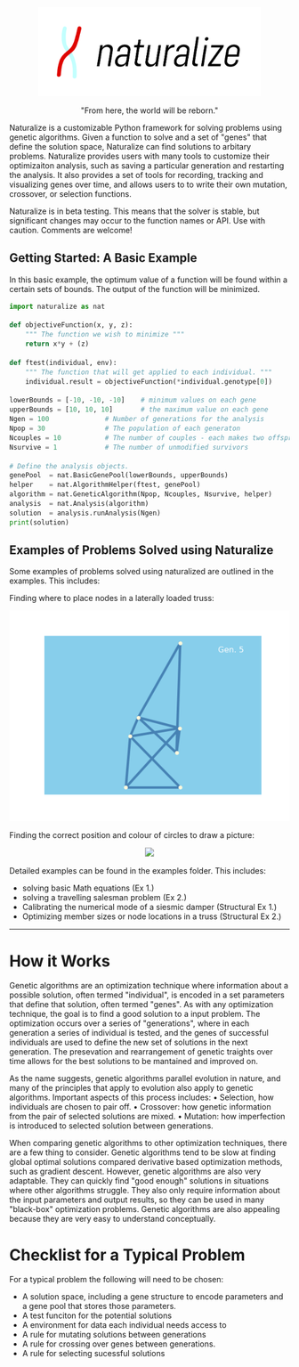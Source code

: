 
<p align="center">
  <img src="/doc/img/logo+text.jpg" alt="drawing" width="400"/>
</p>

<p align="center">
"From here, the world will be reborn."
</p>


Naturalize is a customizable Python framework for solving problems using genetic algorithms. Given a function to solve and a set of "genes" that define the solution space, Naturalize can find solutions to arbitary problems.  Naturalize provides users with many tools to customize their optimizaiton analysis, such as saving a particular generation and restarting the analysis. It also provides a set of tools for recording, tracking and visualizing genes over time, and allows users to  to write their own mutation, crossover, or selection functions.

Naturalize is in beta testing. This means that the solver is stable, but significant changes may occur to the function names or API. Use with caution. Comments are welcome!

## Getting Started: A Basic Example
In this basic example, the optimum value of a function will be found within a certain sets of bounds.
The output of the function will be minimized.

```Python 
import naturalize as nat

def objectiveFunction(x, y, z):
    """ The function we wish to minimize """
    return x*y + (z)

def ftest(individual, env):
    """ The function that will get applied to each individual. """
    individual.result = objectiveFunction(*individual.genotype[0])

lowerBounds = [-10, -10, -10]    # minimum values on each gene
upperBounds = [10, 10, 10]       # the maximum value on each gene
Ngen = 100              # Number of generations for the analysis
Npop = 30               # The population of each generaton
Ncouples = 10           # The number of couples - each makes two offspring
Nsurvive = 1            # The number of unmodified survivors

# Define the analysis objects.
genePool  = nat.BasicGenePool(lowerBounds, upperBounds)
helper    = nat.AlgorithmHelper(ftest, genePool)
algorithm = nat.GeneticAlgorithm(Npop, Ncouples, Nsurvive, helper)
analysis  = nat.Analysis(algorithm)
solution  = analysis.runAnalysis(Ngen)
print(solution)


```

## Examples of Problems Solved using Naturalize
Some examples of problems solved using naturalized are outlined in the examples. This includes:

Finding where to place nodes in a laterally loaded truss:
<p align="center">
    <img src="https://github.com/cslotboom/Naturalize/blob/main/doc/img/Truss%20Optimization.gif"/>
</p>

Finding the correct position and colour of circles to draw a picture:
<p align="center">
    <img src="https://github.com/cslotboom/Naturalize/blob/main/doc/img/Full%20Analysis.gif"/>
</p>

Detailed examples can be found in the examples folder. This includes:
 - solving basic Math equations (Ex 1.)
 - solving a travelling salesman problem (Ex 2.)
 - Calibrating the numerical mode of a siesmic damper (Structural Ex 1.)
 - Optimizing member sizes or node locations in a truss (Structural Ex 2.)

***

# How it Works
Genetic algorithms are an optimization technique where information about a possible solution, often termed "individual", is encoded in a set parameters that define that solution, often termed "genes". As with any optimization technique, the goal is to find a good solution to a input problem. The optimization occurs over a series of "generations", where in each generation a series of individual is tested, and the genes of successful individuals are used to define the new set of solutions in the next generation. The presevation and rearrangement of genetic traights over time allows for the best solutions to be mantained and improved on.

As the name suggests, genetic algorithms parallel evolution in nature, and many of the principles that apply to evolution also apply to genetic algorithms. Important aspects of this process includes: 
	• Selection, how individuals are chosen to pair off.
	• Crossover: how genetic information from the pair of selected solutions are mixed.
	• Mutation: how imperfection is introduced to selected solution between generations. 

When comparing genetic algorithms to other optimization techniques, there are a few thing to consider. Genetic algorithms tend to be slow at finding global optimal solutions compared derivative based optimization methods, such as gradient descent. However, genetic algorithms are also very adaptable. They can quickly find "good enough" solutions in situations where other algorithms struggle. They also only require information about the input parameters and output results, so they can be used in many "black-box" optimization problems. Genetic algorithms are also appealing because they are very easy to understand conceptually.

# Checklist for a Typical Problem
For a typical problem the following will need to be chosen:
- A solution space, including a gene structure to encode parameters and a gene pool that stores those parameters.
- A test funciton for the potential solutions
- A environment for data each individual needs access to
- A rule for mutating solutions between generations
- A rule for crossing over genes between generations.
- A rule for selecting sucessful solutions
